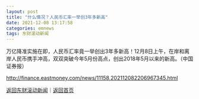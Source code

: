 ```yaml
---
layout: post
title: "什么情况？人民币汇率一举创3年多新高"
date: 2021-12-08 13:17:58
categories: emnews
tags: 东财滚动新闻
---
```


万亿降准实施在即，人民币汇率竟一举创出3年多新高！12月8日上午，在岸和离岸人民币携手冲高，双双突破今年5月份高点，创出2018年5月以来的新高。（中国证券报）

<http://finance.eastmoney.com/news/11158,202112082206967345.html>

[返回东财滚动新闻](//finews.withounder.com/emnews/)｜[返回首页](//finews.withounder.com/)